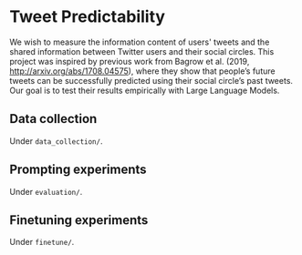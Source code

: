 # Tweet Predictability

We wish to measure the information content of users' tweets and the shared information between Twitter users and their social circles.
This project was inspired by previous work from Bagrow et al. (2019, http://arxiv.org/abs/1708.04575), where they show that people’s future tweets can be successfully predicted using their social circle’s past tweets. 
Our goal is to test their results empirically with Large Language Models.

## Data collection
Under `data_collection/`.

## Prompting experiments
Under `evaluation/`.

## Finetuning experiments
Under `finetune/`.